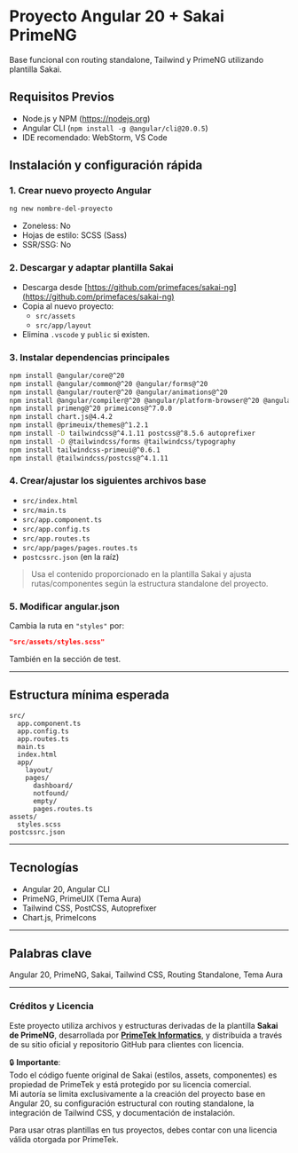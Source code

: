 # Proyecto Angular 20 + Sakai PrimeNG

Base funcional con routing standalone, Tailwind y PrimeNG utilizando plantilla Sakai.

## Requisitos Previos

- Node.js y NPM (https://nodejs.org)
- Angular CLI (`npm install -g @angular/cli@20.0.5`)
- IDE recomendado: WebStorm, VS Code

## Instalación y configuración rápida

### 1. Crear nuevo proyecto Angular

```bash
ng new nombre-del-proyecto
```
- Zoneless: No
- Hojas de estilo: SCSS (Sass)
- SSR/SSG: No

### 2. Descargar y adaptar plantilla Sakai

- Descarga desde [https://github.com/primefaces/sakai-ng](https://github.com/primefaces/sakai-ng)
- Copia al nuevo proyecto:
    - `src/assets`
    - `src/app/layout`
- Elimina `.vscode` y `public` si existen.

### 3. Instalar dependencias principales

```bash
npm install @angular/core@^20
npm install @angular/common@^20 @angular/forms@^20
npm install @angular/router@^20 @angular/animations@^20
npm install @angular/compiler@^20 @angular/platform-browser@^20 @angular/platform-browser-dynamic@^20
npm install primeng@^20 primeicons@^7.0.0
npm install chart.js@4.4.2
npm install @primeuix/themes@^1.2.1
npm install -D tailwindcss@^4.1.11 postcss@^8.5.6 autoprefixer
npm install -D @tailwindcss/forms @tailwindcss/typography
npm install tailwindcss-primeui@^0.6.1
npm install @tailwindcss/postcss@^4.1.11
```

### 4. Crear/ajustar los siguientes archivos base

- `src/index.html`
- `src/main.ts`
- `src/app.component.ts`
- `src/app.config.ts`
- `src/app.routes.ts`
- `src/app/pages/pages.routes.ts`
- `postcssrc.json` (en la raíz)

> Usa el contenido proporcionado en la plantilla Sakai y ajusta rutas/componentes según la estructura standalone del proyecto.

### 5. Modificar angular.json

Cambia la ruta en `"styles"` por:
```json
"src/assets/styles.scss"
```
También en la sección de test.

---

## Estructura mínima esperada

```
src/
  app.component.ts
  app.config.ts
  app.routes.ts
  main.ts
  index.html
  app/
    layout/
    pages/
      dashboard/
      notfound/
      empty/
      pages.routes.ts
assets/
  styles.scss
postcssrc.json
```

---

## Tecnologías

- Angular 20, Angular CLI
- PrimeNG, PrimeUIX (Tema Aura)
- Tailwind CSS, PostCSS, Autoprefixer
- Chart.js, PrimeIcons

---

## Palabras clave

Angular 20, PrimeNG, Sakai, Tailwind CSS, Routing Standalone, Tema Aura

---

### Créditos y Licencia

Este proyecto utiliza archivos y estructuras derivadas de la plantilla **Sakai de PrimeNG**, desarrollada por [**PrimeTek Informatics**](https://www.primetek.com.tr/), y distribuida a través de su sitio oficial y repositorio GitHub para clientes con licencia.

🔒 **Importante**:  
Todo el código fuente original de Sakai (estilos, assets, componentes) es propiedad de PrimeTek y está protegido por su licencia comercial.  
Mi autoría se limita exclusivamente a la creación del proyecto base en Angular 20, su configuración estructural con routing standalone, la integración de Tailwind CSS, y documentación de instalación.

Para usar otras plantillas en tus proyectos, debes contar con una licencia válida otorgada por PrimeTek.
